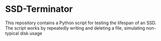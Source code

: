 # SSD-Terminator
This repository contains a Python script for testing the lifespan of an SSD. The script works by repeatedly writing and deleting a file, simulating non-typical disk usage
